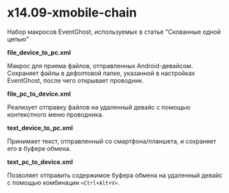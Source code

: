 x14.09-xmobile-chain
====================

Набор макросов EventGhost, используемых в статье "Скованные одной цепью"

**file_device_to_pc.xml**

Макрос для приема файлов, отправленных Android-девайсом. Сохраняет файлы в дефолтовой папке, указанной в настройках EventGhost, после чего открывает проводник.

**file_pc_to_device.xml**

Реализует отправку файлов на удаленный девайс с помощью контекстного меню проводника.

**text_device_to_pc.xml**

Принимает текст, отправленный со смартфона/планшета, и сохраняет его в буфере обмена.

**text_pc_to_device.xml**

Позволяет отправить содержимое буфера обмена на удаленный девайс с помощью комбинации `<Ctrl+Alt+V>`.
